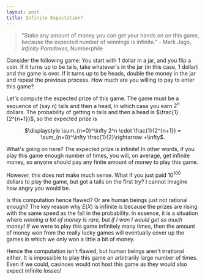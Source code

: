 ```yaml
---
layout: post
title: Infinite Expectation?
---
```


> "Stake any amount of money you can get your hands on on this game, because the expected number of winnings is infinite." - Mark Jago, _Infinity Paradoxes_, Numberphile

Consider the following game: You start with 1 dollar in a jar, and you flip a coin. If it turns up to be tails, take whatever's in the jar (in this case, 1 dollar) and the game is over. If it turns up to be heads, double the money in the jar and repeat the previous process. How much are you willing to pay to enter this game? 

Let's compute the expected prize of this game. The game must be a sequence of (say $n$) tails and then a head, in which case you earn $2^n$ dollars. The probability of getting $n$ tails and then a head is $\frac{1}{2^{n+1}}$, so the expected prize is

<p align="center">$\displaystyle \sum_{n=0}^\infty 2^n \cdot \frac{1}{2^{n+1}} = \sum_{n=0}^\infty \frac{1}{2}\rightarrow +\infty$. </p>

What's going on here? The expected prize is infinite! In other words, if you play this game enough number of times, you will, on average, get infinite money, so anyone should pay any finite amount of money to play this game.

However, this does not make much sense. What if you just paid $10^{100}$ dollars to play the game, but got a tails on the first try? I cannot imagine how angry you would be.

Is this computation hence flawed? Or are human beings just not rational enough? The key reason why $E(X)$ is infinite is because the prizes are rising with the same speed as the fall in the probability. In essence, it is a situation where _winning a lot of money is rare, but if I won I would get so much money!_ If we were to play this game infinitely many times, then the amount of money won from the really lucky games will eventually cover up the games in which we only won a little a bit of money.

Hence the computation isn't flawed, but human beings aren't irrational either. It is impossible to play this game an arbitrarily large number of times. Even if we could, casinoes would not host this game as they would also expect infinite losses!